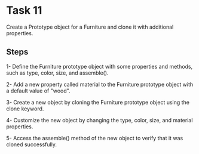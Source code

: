 # Task 11

Create a Prototype object for a Furniture and clone it with additional properties.

## Steps

1- Define the Furniture prototype object with some properties and methods, such as type, color, size, and assemble().

2- Add a new property called material to the Furniture prototype object with a default value of "wood".

3- Create a new object by cloning the Furniture prototype object using the clone keyword.

4- Customize the new object by changing the type, color, size, and material properties.

5- Access the assemble() method of the new object to verify that it was cloned successfully.
